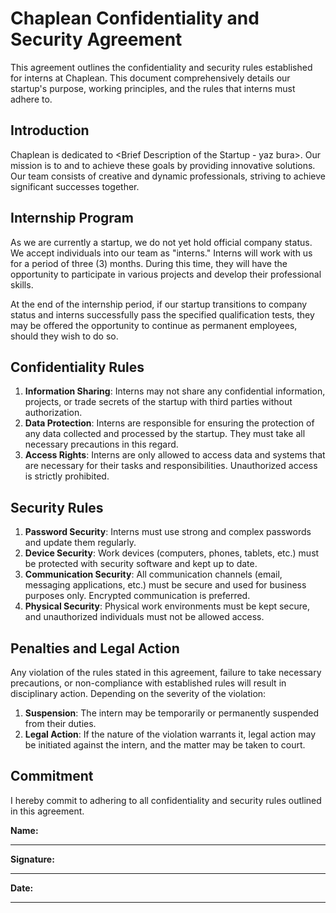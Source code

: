 # Chaplean Confidentiality and Security Agreement

This agreement outlines the confidentiality and security rules established for interns at Chaplean. This document comprehensively details our startup's purpose, working principles, and the rules that interns must adhere to.

## Introduction

Chaplean is dedicated to <Brief Description of the Startup - yaz bura>. Our mission is to <bura da> and to achieve these goals by providing innovative solutions. Our team consists of creative and dynamic professionals, striving to achieve significant successes together.

## Internship Program

As we are currently a startup, we do not yet hold official company status. We accept individuals into our team as "interns." Interns will work with us for a period of three (3) months. During this time, they will have the opportunity to participate in various projects and develop their professional skills.

At the end of the internship period, if our startup transitions to company status and interns successfully pass the specified qualification tests, they may be offered the opportunity to continue as permanent employees, should they wish to do so.

## Confidentiality Rules

1. **Information Sharing**: Interns may not share any confidential information, projects, or trade secrets of the startup with third parties without authorization.
2. **Data Protection**: Interns are responsible for ensuring the protection of any data collected and processed by the startup. They must take all necessary precautions in this regard.
3. **Access Rights**: Interns are only allowed to access data and systems that are necessary for their tasks and responsibilities. Unauthorized access is strictly prohibited.

## Security Rules

1. **Password Security**: Interns must use strong and complex passwords and update them regularly.
2. **Device Security**: Work devices (computers, phones, tablets, etc.) must be protected with security software and kept up to date.
3. **Communication Security**: All communication channels (email, messaging applications, etc.) must be secure and used for business purposes only. Encrypted communication is preferred.
4. **Physical Security**: Physical work environments must be kept secure, and unauthorized individuals must not be allowed access.

## Penalties and Legal Action

Any violation of the rules stated in this agreement, failure to take necessary precautions, or non-compliance with established rules will result in disciplinary action. Depending on the severity of the violation:

1. **Suspension**: The intern may be temporarily or permanently suspended from their duties.
2. **Legal Action**: If the nature of the violation warrants it, legal action may be initiated against the intern, and the matter may be taken to court.

## Commitment

I hereby commit to adhering to all confidentiality and security rules outlined in this agreement.

**Name:**
________________________

**Signature:**
________________________

**Date:**
________________________
